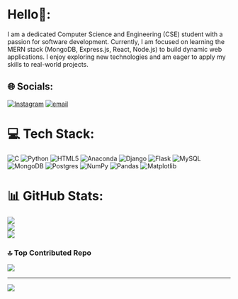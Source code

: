 # Hello💫:
I am a dedicated Computer Science and Engineering (CSE) student with a passion for software development. Currently, I am focused on learning the MERN stack (MongoDB, Express.js, React, Node.js) to build dynamic web applications. I enjoy exploring new technologies and am eager to apply my skills to real-world projects.<br>


## 🌐 Socials:
[![Instagram](https://img.shields.io/badge/Instagram-%23E4405F.svg?logo=Instagram&logoColor=white)](https://instagram.com/likhithasarvesh) [![email](https://img.shields.io/badge/Email-D14836?logo=gmail&logoColor=white)](mailto:likhithasarvesh@gmail.com) 

# 💻 Tech Stack:
![C](https://img.shields.io/badge/c-%2300599C.svg?style=plastic&logo=c&logoColor=white) ![Python](https://img.shields.io/badge/python-3670A0?style=plastic&logo=python&logoColor=ffdd54) ![HTML5](https://img.shields.io/badge/html5-%23E34F26.svg?style=plastic&logo=html5&logoColor=white) ![Anaconda](https://img.shields.io/badge/Anaconda-%2344A833.svg?style=plastic&logo=anaconda&logoColor=white) ![Django](https://img.shields.io/badge/django-%23092E20.svg?style=plastic&logo=django&logoColor=white) ![Flask](https://img.shields.io/badge/flask-%23000.svg?style=plastic&logo=flask&logoColor=white) ![MySQL](https://img.shields.io/badge/mysql-4479A1.svg?style=plastic&logo=mysql&logoColor=white) ![MongoDB](https://img.shields.io/badge/MongoDB-%234ea94b.svg?style=plastic&logo=mongodb&logoColor=white) ![Postgres](https://img.shields.io/badge/postgres-%23316192.svg?style=plastic&logo=postgresql&logoColor=white) ![NumPy](https://img.shields.io/badge/numpy-%23013243.svg?style=plastic&logo=numpy&logoColor=white) ![Pandas](https://img.shields.io/badge/pandas-%23150458.svg?style=plastic&logo=pandas&logoColor=white) ![Matplotlib](https://img.shields.io/badge/Matplotlib-%23ffffff.svg?style=plastic&logo=Matplotlib&logoColor=black)
# 📊 GitHub Stats:
![](https://github-readme-stats.vercel.app/api?username=likhitha83&theme=dracula&hide_border=false&include_all_commits=false&count_private=false)<br/>
![](https://github-readme-streak-stats.herokuapp.com/?user=likhitha83&theme=dracula&hide_border=false)<br/>
![](https://github-readme-stats.vercel.app/api/top-langs/?username=likhitha83&theme=dracula&hide_border=false&include_all_commits=false&count_private=false&layout=compact)

### 🔝 Top Contributed Repo
![](https://github-contributor-stats.vercel.app/api?username=likhitha83&limit=5&theme=dark&combine_all_yearly_contributions=true)

---
[![](https://visitcount.itsvg.in/api?id=likhitha83&icon=0&color=0)](https://visitcount.itsvg.in)
